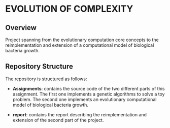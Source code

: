 # EVOLUTION OF COMPLEXITY

## Overview

Project spanning from the evolutionary computation core concepts to
the reimplementation and extension of a computational model of
biological bacteria growth.

## Repository Structure

The repository is structured as follows:

- __Assignments__: contains the source code of the two different parts
  of this assignment. The first one implements a genetic algorithms
  to solve a toy problem. The second one implements an evolutionary
  computational model of biological bacteria growth. 
  
- __report__: contains the report describing the reimplementation and
  extension of the second part of the project.
